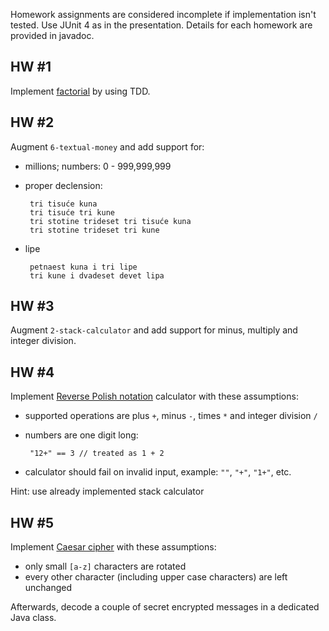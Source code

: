 Homework assignments are considered incomplete if implementation isn't
tested. Use JUnit 4 as in the presentation. Details for each homework are
provided in javadoc.

## HW #1
Implement [factorial](http://en.wikipedia.org/wiki/Factorial) by using TDD.

## HW #2
Augment `6-textual-money` and add support for:

 * millions; numbers: 0 - 999,999,999
 * proper declension:

        tri tisuće kuna
        tri tisuće tri kune
        tri stotine trideset tri tisuće kuna
        tri stotine trideset tri kune

 * lipe

        petnaest kuna i tri lipe
        tri kune i dvadeset devet lipa

## HW #3
Augment `2-stack-calculator` and add support for minus, multiply and integer
division.

## HW #4
Implement [Reverse Polish
notation](http://en.wikipedia.org/wiki/Reverse_polish_notation) calculator with
these assumptions:

 * supported operations are plus `+`, minus `-`, times `*` and integer division
   `/`
 * numbers are one digit long:

        "12+" == 3 // treated as 1 + 2

 * calculator should fail on invalid input, example: `""`, `"+"`, `"1+"`, etc.

Hint: use already implemented stack calculator

## HW #5
Implement [Caesar cipher](http://en.wikipedia.org/wiki/Caesar_cipher) with these
assumptions:

 * only small `[a-z]` characters are rotated
 * every other character (including upper case characters) are left unchanged

Afterwards, decode a couple of secret encrypted messages in a dedicated Java
class.
